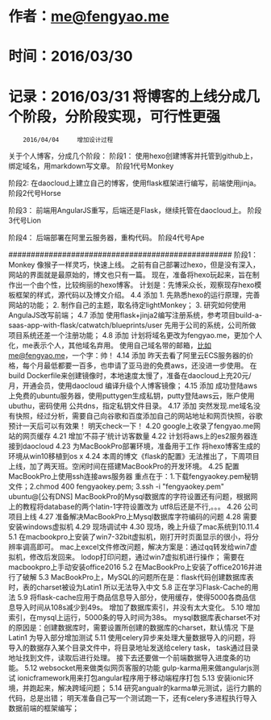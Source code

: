 # 作者：me@fengyao.me
# 时间：2016/03/30
# 记录：2016/03/31     将博客的上线分成几个阶段，分阶段实现，可行性更强
        2016/04/04     增加设计过程

关于个人博客，分成几个阶段：
阶段1：
    使用hexo创建博客并托管到github上，绑定域名，用markdown写文章。
    阶段1代号Monkey

阶段2: 
    在daocloud上建立自己的博客，使用flask框架进行编写，前端使用jinja。
    阶段2代号Horse

阶段3：
    前端用AngularJS重写，后端还是Flask，继续托管在daocloud上。
    阶段3代号Lion

阶段4：
    后端部署在阿里云服务器，重构代码。
    阶段4代号Ape


##################################################
阶段1：Monkey 像猴子一样灵巧，快速上线。
    之前有自己部署过hexo，但是没有深入，网站的界面就是最原始的，博文也只有一篇。
    现在，准备将hexo玩起来，旨在制作出一个由个性，比较绚丽的hexo博客。
    计划是：先博采众长，观察现存hexo模板框架的样式，源代码以及博文介绍。
    4.4 添加
    1. 先熟悉hexo的运行原理，完善网站的功能；
    2. 制作自己的主题，取名待定lightMonkey；
    3. 研究如何使用AngulaJS改写前端；
    4.7 添加
    使用flask+jinja2编写注册系统，参考项目build-a-saas-app-with-flask/catwatch/blueprints/user
    先用于公司的系统，公司所做项目系统还差一个注册功能；
    4.8 添加
    计划将域名更改为fengyao.me，更加个人化，me表示个人，其他域名弃用。
    使用自己域名带的邮箱，比如me@fengyao.me，一个字：帅！
    4.14 添加
    昨天去看了阿里云ECS服务器的价格，每个月最低都要一百多，也申请了亚马逊的免费aws，还没进一步使用。
    在build Dockerfile来创建镜像时，本地速度太慢了，准备在daocloud上充20元/月，开通会员，使用daocloud
    编译升级个人博客镜像；
    4.15 添加
    成功登陆aws上免费的ubuntu服务器，使用puttygen生成私钥，putty登陆aws云，账户使用ubuthu，密码使用
    公共dns，指定私钥文件目录。
    4.17 添加
    突然发现.me域名没有快照，经过分析，需要自己向谷歌和百度添加自己的网站地址和网页快照，谷歌预计一天后可以有效果！
    明天check一下！
    4.20 
    google上收录了fengyao.me网站的网页缓存
    4.21
    增加‘不蒜子’统计访客数量
    4.22
    计划将aws上的es2服务器连接到daocloud
	4.23
	为MacBookPro部署环境，准备用于工作
    将hexo博客生成的环境从win10移植到os x
    4.24
    本周的博文《flask的配置》无法推出了，下周项目上线，加了两天班。空闲时间在搭建MacBookPro的开发环境。
    4.25
    配置MacBookPro上使用ssh连接aws服务器
    重点在于：1.下载fengyaokey.pem秘钥文件；2.chmod 400 fengyaokey.pem; 3.ssh -i "fengyaokey.pem" ubuntu@[公有DNS]
    MacBookPro的Mysql数据库的字符设置还有问题，根据网上的教程将database的两个latin-1字符设置改为
    utf8后还是不行,。。。
    4.26
    公司项目上线
    4.27
    准备解决MacBookPro上Mysql数据库字符编码的问题
	4.28
	需要安装windows虚拟机
    4.29
    现场调试中
    4.30
    现场，晚上升级了mac系统到10.11.4
    5.1
    在macbookpro上安装了win7-32bit虚拟机，刚打开时页面显示的很小，将分辨率调高即可。
    mac上excel文件修改问题，解决方案是：通过qq转发给win7虚拟机，修改后发回来。
    lodop打印问题，通过win7虚拟机进行操作；
    需要在macbookpro上手动安装office2016
    5.2
    在MacBookPro上安装了office2016并进行了破解
    5.3
    MacBookPro上，MySQL的问题所在是：flask代码创建数据库表时，表的charset被设为Latin1
    所以无法导入中文
    5.8
    正在学习Flask-Cache的用法
    5.9
    将flask-cache应用于商品信息导入部分，使用缓存，使得5000各商品信息导入时间从108s减少到49s。
    增加了数据库索引，并没有太大变化。
    5.10
    增加索引，在mysql上运行，5000条的导入时间为38s。
    mysql数据库表charset不对的原因是：创建数据库时，需要设置所创建的数据库的charset，默认情况
    下是Latin1
    为导入部分增加测试
    5.11
    使用celery异步来处理大量数据导入的问题，将导入的数据存入某个目录文件中，将目录地址发送给celery task，
    task通过目录地址找到文件，读取后进行处理。
    接下去还要做一个前端数据导入进度条的功能。
    5.12
    websocket用来做类似网页客服的功能
    gulp-karma用来做angularjs测试
    ionicframework用来打包angular程序用于移动端程序打包
    5.13
    安装ionic环境，并跑起来，解决跨域问题；
    5.14
    研究angualr的karma单元测试，运行力鹏的代码，总是出错；
    明天准备自己写一个测试跑一下，还有celery多进程执行导入数据前端的框架编写；
    
    
    
